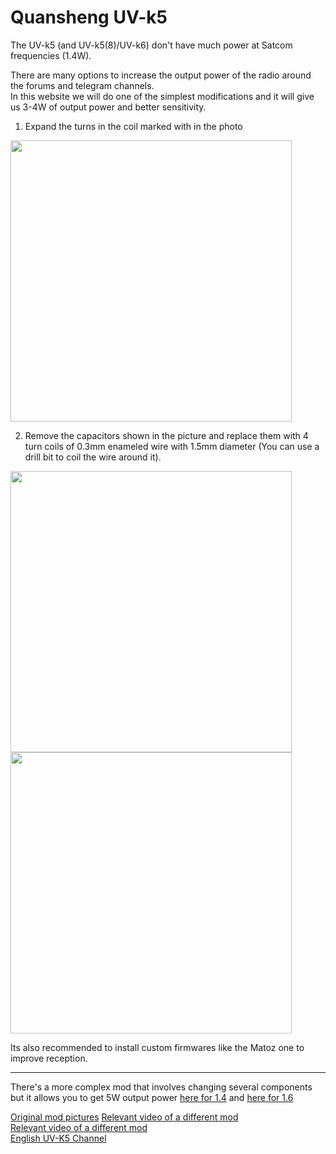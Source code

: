 # Quansheng UV-k5

The UV-k5 (and UV-k5(8)/UV-k6) don't have much power at Satcom frequencies (1.4W).  

There are many options to increase the output power of the radio around the forums and telegram channels.  
In this website we will do one of the simplest modifications and it will give us 3-4W of output power and better sensitivity.

1. Expand the turns in the coil marked with in the photo

<img height="450" src="/../_img/radios/expand_coil.png" />

2. Remove the capacitors shown in the picture and replace them with 4 turn coils of 0.3mm enameled wire with 1.5mm diameter (You can use a drill bit to coil the wire around it).

<img height="450" src="/../_img/radios/k5_mod.png" />
<img height="450" src="/../_img/radios/k5_result.png" />

Its also recommended to install custom firmwares like the Matoz one to improve reception.

----

There's a more complex mod that involves changing several components but it allows you to get 5W output power [here for 1.4](https://t.me/uv_k5_8/5/933) and [here for 1.6](https://t.me/uv_k5_8/5/952)  
  
[Original mod pictures](https://forum.cxem.net/index.php?/topic/262822-%D0%BF%D0%B5%D1%80%D0%B5%D1%81%D1%82%D1%80%D0%BE%D0%B9%D0%BA%D0%B0-%D0%BF%D1%80%D0%B5%D1%81%D0%B5%D0%BB%D0%B5%D0%BA%D1%82%D0%BE%D1%80%D0%B0-%D1%80%D1%81%D1%82-quansheng-uv-k5-%D0%BD%D0%B0-satcom)
[Relevant video of a different mod](https://www.youtube.com/watch?v=cuCjfeUxKGw)  
[Relevant video of a different mod](https://www.youtube.com/watch?v=c110XUpw7cY)  
[English UV-K5 Channel](https://t.me/quansheng_uvk5_en_dev)  
